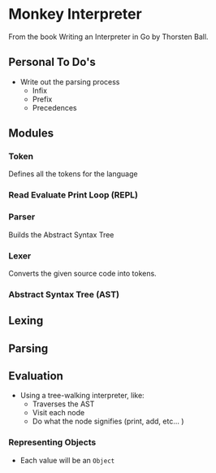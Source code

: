 # Monkey Interpreter

From the book Writing an Interpreter in Go by Thorsten Ball.

## Personal To Do's

- Write out the parsing process
    - Infix
    - Prefix
    - Precedences


## Modules


### Token

Defines all the tokens for the language


### Read Evaluate Print Loop (REPL)


### Parser

Builds the Abstract Syntax Tree


### Lexer

Converts the given source code into tokens.


### Abstract Syntax Tree (AST)


## Lexing


## Parsing


## Evaluation

- Using a tree-walking interpreter, like:
    - Traverses the AST
    - Visit each node
    - Do what the node signifies (print, add, etc... )


### Representing Objects

- Each value will be an `Object`

